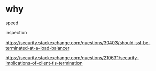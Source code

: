 
# why

speed

inspection

https://security.stackexchange.com/questions/30403/should-ssl-be-terminated-at-a-load-balancer

https://security.stackexchange.com/questions/210631/security-implications-of-client-tls-termination

